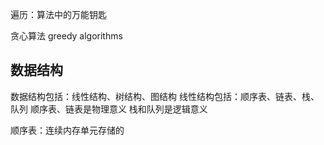 遍历：算法中的万能钥匙

贪心算法
greedy algorithms

## 数据结构
数据结构包括：线性结构、树结构、图结构
线性结构包括：顺序表、链表、栈、队列
顺序表、链表是物理意义
栈和队列是逻辑意义

顺序表：连续内存单元存储的
